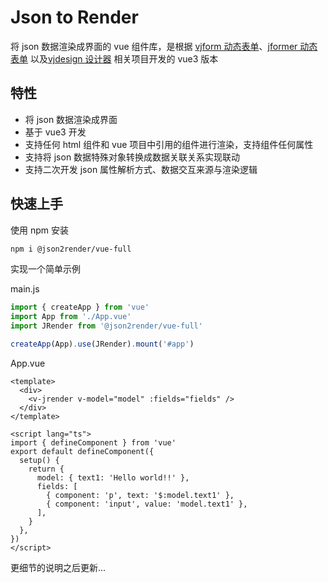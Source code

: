 # Json to Render

将 json 数据渲染成界面的 vue 组件库，是根据 [vjform 动态表单](https://github.com/fyl080801/vjform)、[jformer 动态表单](https://github.com/fyl080801/jformer) 以及[vjdesign 设计器](https://github.com/fyl080801/vjdesign) 相关项目开发的 vue3 版本

## 特性

- 将 json 数据渲染成界面
- 基于 vue3 开发
- 支持任何 html 组件和 vue 项目中引用的组件进行渲染，支持组件任何属性
- 支持将 json 数据特殊对象转换成数据关联关系实现联动
- 支持二次开发 json 属性解析方式、数据交互来源与渲染逻辑

## 快速上手

使用 npm 安装

```bash
npm i @json2render/vue-full
```

实现一个简单示例

main.js

```javascript
import { createApp } from 'vue'
import App from './App.vue'
import JRender from '@json2render/vue-full'

createApp(App).use(JRender).mount('#app')
```

App.vue

```vue
<template>
  <div>
    <v-jrender v-model="model" :fields="fields" />
  </div>
</template>

<script lang="ts">
import { defineComponent } from 'vue'
export default defineComponent({
  setup() {
    return {
      model: { text1: 'Hello world!!' },
      fields: [
        { component: 'p', text: '$:model.text1' },
        { component: 'input', value: 'model.text1' },
      ],
    }
  },
})
</script>
```

更细节的说明之后更新...
